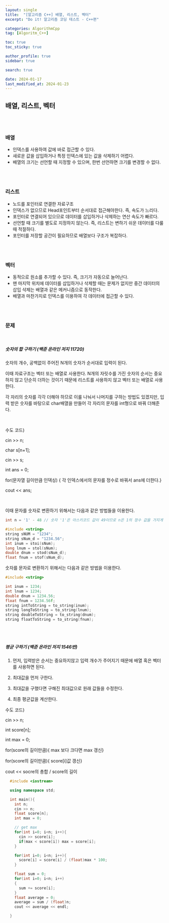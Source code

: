 ```yaml
---
layout: single
title:  "[알고리즘 C++] 배열, 리스트, 벡터"
excerpt: "Do it! 알고리즘 코딩 테스트 - C++편"

categories: AlgorithmCpp
tag: [Algoritm_C++]

toc: true
toc_sticky: true

author_profile: true
sidebar: true

search: true

date: 2024-01-17
last_modified_at: 2024-01-23
---
```


## 배열, 리스트, 벡터

<br/>



<br/>





### 배열

- 인덱스를 사용하여 값에 바로 접근할 수 있다.
- 새로운 값을 삽입하거나 특정 인덱스에 있는 값을 삭제하기 어렵다.
- 배열의 크기는 선언할 때 지정할 수 있으며, 한번 선언하면 크기를 변경할 수 없다.



<br/>

<br/>



### 리스트

- 노드를 포인터로 연결한 자료구조
- 인덱스가 없으므로 Head포인트부터 순서대로 접근해야한다. 즉, 속도가 느리다.
- 포인터로 연결되어 있으므로 데이터를 삽입하거나 삭제하는 연산 속도가 빠르다.
- 선언할 때 크기를 별도로 지정하지 않는다. 즉, 리스트는 변하기 쉬운 데이터를 다룰 때 적절하다.
- 포인터를 저장할 공간이 필요하므로 배열보다 구조가 복잡하다.

<br/>



<br/>



### 벡터

- 동적으로 원소를 추가할 수 있다. 즉, 크기가 자동으로 늘어난다.
- 맨 마지막 위치에 데이터를 삽입하거나 삭제할 때는 문제가 없지만 중간 데이터의 삽입 삭제는 배열과 같은 메커니즘으로 동작한다.
- 배열과 마찬가지로 인덱스를 이용하여 각 데이터에 접근할 수 있다.

<br/>



<br/>





### 문제

<br/>

##### 숫자의 합 구하기 (백준 온라인 저지 11720)

숫자의 개수, 공백없이 주어진 N개의 숫자가 순서대로 입력이 된다.

이때 자료구조는 벡터 또는 배열로 사용한다. N개의 자릿수를 가진 숫자의 순서는 중요하지 않고 단순히 더하는 것이기 때문에 리스트를 사용하지 않고 벡터 또는 배열로 사용한다.

각 자리의 숫자를 각각 더해야 하므로 이룰 나눠서 나머지를 구하는 방법도 있겠지만, 입력 받은 숫자를 바탕으로 char배열을 만들어 각 자리의 문자를 int형으로 바꿔 더해준다. 

<br/>



수도 코드)

cin >> n;

char s[n+1];

cin >> s;

int ans = 0;

for(문자열 길이만큼 인덱싱) { 각 인덱스에서의 문자를 정수로 바꿔서 ans에 더한다.}

cout << ans;

<br/>



이때 문자를 숫자로 변환하기 위해서는 다음과 같은 방법들을 이용한다.

```c++
int n = '1' - 48 // 숫자 '1'은 아스키코드 값이 49이므로 n은 1의 정수 값을 가지게 된다.
```

```c++
#include <string>
string sNUM = "1234";
string sNum_d = "1234.56";
int inum = stoi(sNum);
long lnum = stol(sNum);
double dnum = stod(sNum_d);
float fnum = stof(sNum_d);
```

숫자를 문자로 변환하기 위해서는 다음과 같은 방법을 이용한다.

```cpp
#include <string>

int inum = 1234;
int lnum = 1234;
double dnum = 1234.56;
float fnum = 1234.56f;
string intToString = to_string(inum);
string longToString = to_string(lnum);
string doubleToString = to_string(dnum);
string floatToString = to_string(fnum);

```



<br/>

<br/>

##### 평균 구하기 (백준 온라인 저지 1546번)

1. 먼저, 입력받은 순서는 중요하지않고 입력 개수가 주어지기 때문에 배열 혹은 벡터를 사용하면 된다.

2. 최대값을 먼저 구한다. 
3. 최대값을 구했다면 구해진 최대값으로 원래 값들을 수정한다.
4. 최종 평균값을 계산한다.

수도 코드)

cin >> n;

int score[n];

int max = 0;

for(score의 길이만큼){ max 보다 크다면 max 갱신}

for(score의 길이만큼){ score[i]값 갱신}

cout << socre의 총합 / score의 길이 

```cpp
  #include <iostream>

  using namespace std;

  int main(){
    int n;
    cin >> n;
    float score[n];
    int max = 0;

    // get max
    for(int i=0; i<n; i++){
      cin >> score[i];
      if(max < score[i]) max = score[i];
    }

    for(int i=0; i<n; i++){
      score[i] = score[i] / (float)max * 100;
    }

    float sum = 0;
    for(int i=0; i<n; i++)
    {
      sum += score[i];
    }
    float average = 0;
    average = sum / (float)n;
    cout << average << endl;

  }

```

